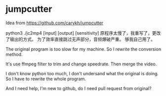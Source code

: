 # jumpcutter
Idea from https://github.com/carykh/jumpcutter

python3 ./jc2mp4 [input] [output] [sensitivity]
原程序太慢了，我重写了，更改了输出的方式。
为了效率直接跳过无声部分，音频爆破严重。
够我自己用了。

The original program is too slow for my machine.
So I rewrite the conversion method.

It's use ffmpeg filter to trim and change speedrate.
Then merge the video.

I don't know python too much, I don't undersand what the original is doing.
So I have to rewrite the whole program.

And I need help, I'm new to github, do I need pull request from original?
